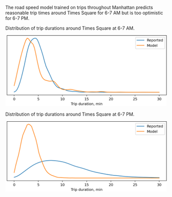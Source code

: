 
The road speed model trained on trips throughout Manhattan
predicts reasonable trip times around Times Square for 6-7 AM
but is too optimistic for 6-7 PM.


Distribution of trip durations around Times Square at 6-7 AM.

![](hist/H=6.png)


Distribution of trip durations around Times Square at 6-7 PM.

![](hist/H=18.png)

